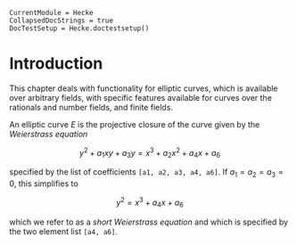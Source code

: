 ```@meta
CurrentModule = Hecke
CollapsedDocStrings = true
DocTestSetup = Hecke.doctestsetup()
```
# Introduction

This chapter deals with functionality for elliptic curves, which is available over arbitrary fields, with
specific features available for curves over the rationals and number fields, and finite fields.

An elliptic curve $E$ is the projective closure of the curve given by the *Weierstrass equation*
```math
y^2 + a_1 x y + a_3 y = x^3 + a_2 x^2 + a_4 x + a_6
```
specified by the list of coefficients `[a1, a2, a3, a4, a6]`. If $a_1 = a_2 = a_3 = 0$, this simplifies
to
```math
y^2 = x^3 + a_4 x + a_6
```
which we refer to as a *short Weierstrass equation* and which is specified by the two element list `[a4, a6]`.
